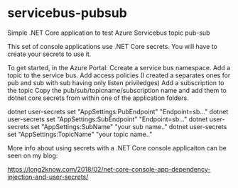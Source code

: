 # servicebus-pubsub
Simple .NET Core application to test Azure Servicebus topic pub-sub

This set of console applications use .NET Core secrets.  You will have to create your secrets to use it.

To get started, in the Azure Portal:
Ccreate a service bus namespace.
Add a topic to the service bus.
Add access policies (I created a separates ones for pub and sub with sub having only listen priviledges)
Add a subscription to the topic
Copy the pub/sub/topicname/subscription name and add them to dotnet core secrets from within one of the application folders.

dotnet user-secrets set "AppSettings:PubEndpoint" "Endpoint=sb..."
dotnet user-secrets set "AppSettings:SubEndpoint" "Endpoint=sb..."
dotnet user-secrets set "AppSettings:SubName" "your sub name.."
dotnet user-secrets set "AppSettings:TopicName" "your topic name.."

More info about using secrets with a .NET Core console applicaiton can be seen on my blog:

https://long2know.com/2018/02/net-core-console-app-dependency-injection-and-user-secrets/
